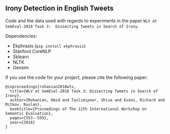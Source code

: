 ## Irony Detection in English Tweets 
Code and the data used with regards to experiments in the paper `WLV at SemEval-2018 Task 3:  Dissecting Tweets in Search of Irony`.

Dependencies:

* Ekphrasis (`pip install ekphrasis`)
* Stanford CoreNLP 
* Sklearn 
* NLTK 
* Gensim 

If you use the code for your project, please cite the following paper:

```
@inproceedings{rohanian2018wlv,
  title={WLV at SemEval-2018 Task 3: Dissecting Tweets in Search of Irony},
  author={Rohanian, Omid and Taslimipoor, Shiva and Evans, Richard and Mitkov, Ruslan},
  booktitle={Proceedings of The 12th International Workshop on Semantic Evaluation},
  pages={553--559},
  year={2018}
}
```
